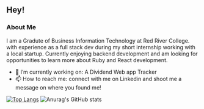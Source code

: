 ## Hey!
### About Me
I am a Gradute of Business Information Technology at Red River College. with experience as a full stack dev during my short internship working with a local startup. Currently enjoying backend development and am looking for opportunities to learn more about Ruby and React development.

- 🔭 I’m currently working on: A Dividend Web app Tracker
- 📫 How to reach me: connect with me on Linkedin and shoot me a message on where you found me! 

[![Top Langs](https://github-readme-stats.vercel.app/api/top-langs/?username=samuelferrer21&show_icons=true&theme=radical)](https://github.com/anuraghazra/github-readme-stats)
![Anurag's GitHub stats](https://github-readme-stats.vercel.app/api?username=samuelferrer21&show_icons=true&theme=radical)

